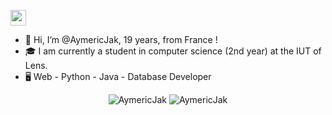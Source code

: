 <a href="https://www.linkedin.com/in/aymeric-jakobowski"><img src="https://img.shields.io/badge/linkedin-%230077B5.svg?&style=for-the-badge&logo=linkedin&logoColor=white" height=25></a>

- 👋 Hi, I’m @AymericJak, 19 years, from France !
- 🎓 I am currently a student in computer science (2nd year) at the IUT of Lens. 
- 🖥️ Web - Python - Java - Database Developer


<p align="center">
  <img src="https://github-readme-stats.vercel.app/api?username=AymericJak&show_icons=true&theme=gotham" alt="AymericJak">
  <img src="https://github-readme-stats.vercel.app/api/top-langs/?username=AymericJak&theme=dark" alt="AymericJak">
</p>
